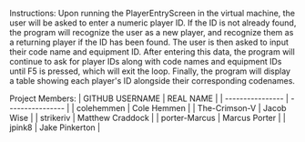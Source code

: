 Instructions: Upon running the PlayerEntryScreen in the virtual machine, the user will be asked to enter a numeric player ID. If the ID is not already found, the program will recognize the user as a new player, and recognize them as a returning player if the ID has been found. The user is then asked to input their code name and equipment ID. After entering this data, the program will continue to ask for player IDs along with code names and equipment IDs until F5 is pressed, which will exit the loop. Finally, the program will display a table showing each player's ID alongside their corresponding codenames.

Project Members:
| GITHUB USERNAME  |    REAL NAME     |
| ---------------- | ---------------- |
| colehemmen       | Cole Hemmen      |
| The-Crimson-V    | Jacob Wise       |
| strikeriv        | Matthew Craddock |
| porter-Marcus    | Marcus Porter    |
| jpink8           | Jake Pinkerton   |
